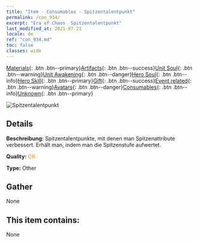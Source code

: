 ```yaml
---
title: "Item - Consumables - Spitzentalentpunkt"
permalink: /con_934/
excerpt: "Era of Chaos  Spitzentalentpunkt"
last_modified_at: 2021-07-21
locale: de
ref: "con_934.md"
toc: false
classes: wide
---
```

 [Materials](/ItemsDE/){: .btn .btn--primary}[Artifacts](/ItemsDE/Artifacts/){: .btn .btn--success}[Unit Soul](/ItemsDE/UnitSoul/){: .btn .btn--warning}[Unit Awakening](/ItemsDE/UnitAwakening/){: .btn .btn--danger}[Hero Soul](/ItemsDE/HeroSoul/){: .btn .btn--info}[Hero Skill](/ItemsDE/HeroSkill/){: .btn .btn--primary}[Gift](/ItemsDE/Gift/){: .btn .btn--success}[Event related](/ItemsDE/Events/){: .btn .btn--warning}[Avatars](/ItemsDE/Avatars/){: .btn .btn--danger}[Consumables](/ItemsDE/Consumables/){: .btn .btn--info}[Unknown](/ItemsDE/Unknown/){: .btn .btn--primary}

 ![Spitzentalentpunkt](/images/t/i_40022.png)

## Details
 **Beschreibung:** Spitzentalentpunkte, mit denen man Spitzenattribute verbessert. Erhält man, indem man die Spitzenstufe aufwertet.

 **Quality:** <span style="color: #FF8C00">OK</span>

 **Type:** Other

## Gather

  None

## This item contains:

  None

